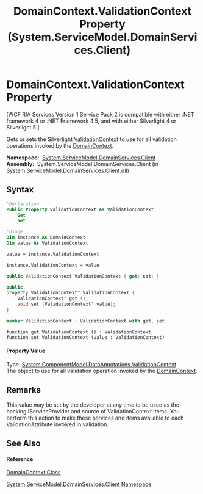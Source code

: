 ﻿---
title: DomainContext.ValidationContext Property  (System.ServiceModel.DomainServices.Client)
TOCTitle: ValidationContext Property
ms:assetid: P:System.ServiceModel.DomainServices.Client.DomainContext.ValidationContext
ms:mtpsurl: https://msdn.microsoft.com/en-us/library/system.servicemodel.domainservices.client.domaincontext.validationcontext(v=VS.91)
ms:contentKeyID: 28754906
ms.date: 01/27/2012
mtps_version: v=VS.91
f1_keywords:
- System.ServiceModel.DomainServices.Client.DomainContext.ValidationContext
- System.ServiceModel.DomainServices.Client.DomainContext.get_ValidationContext
- System.ServiceModel.DomainServices.Client.DomainContext.set_ValidationContext
dev_langs:
- CSharp
- JScript
- VB
- FSharp
- c++
api_location:
- System.ServiceModel.DomainServices.Client.dll
api_name:
- System.ServiceModel.DomainServices.Client.DomainContext.get_ValidationContext
- System.ServiceModel.DomainServices.Client.DomainContext.set_ValidationContext
- System.ServiceModel.DomainServices.Client.DomainContext.ValidationContext
api_type:
- Managed
topic_type:
- apiref
- kbSyntax
product_family_name: VS
ROBOTS: INDEX,FOLLOW
---

# DomainContext.ValidationContext Property

\[WCF RIA Services Version 1 Service Pack 2 is compatible with either .NET framework 4 or .NET Framework 4.5, and with either Silverlight 4 or Silverlight 5.\]

Gets or sets the Silverlight [ValidationContext](https://msdn.microsoft.com/en-us/library/Dd382177) to use for all validation operations invoked by the [DomainContext](ff422732\(v=vs.91\).md).

**Namespace:**  [System.ServiceModel.DomainServices.Client](ff422479\(v=vs.91\).md)  
**Assembly:**  System.ServiceModel.DomainServices.Client (in System.ServiceModel.DomainServices.Client.dll)

## Syntax

``` vb
'Declaration
Public Property ValidationContext As ValidationContext
    Get
    Set
```

``` vb
'Usage
Dim instance As DomainContext
Dim value As ValidationContext

value = instance.ValidationContext

instance.ValidationContext = value
```

``` csharp
public ValidationContext ValidationContext { get; set; }
```

``` c++
public:
property ValidationContext^ ValidationContext {
    ValidationContext^ get ();
    void set (ValidationContext^ value);
}
```

``` fsharp
member ValidationContext : ValidationContext with get, set
```

``` jscript
function get ValidationContext () : ValidationContext
function set ValidationContext (value : ValidationContext)
```

#### Property Value

Type: [System.ComponentModel.DataAnnotations.ValidationContext](https://msdn.microsoft.com/en-us/library/Dd382177)  
The object to use for all validation operation invoked by the [DomainContext](ff422732\(v=vs.91\).md).  

## Remarks

This value may be set by the developer at any time to be used as the backing IServiceProvider and source of ValidationContext.Items. You perform this action to make these services and items available to each ValidationAttribute involved in validation.

## See Also

#### Reference

[DomainContext Class](ff422732\(v=vs.91\).md)

[System.ServiceModel.DomainServices.Client Namespace](ff422479\(v=vs.91\).md)

